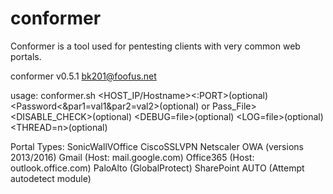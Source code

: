 # conformer

Conformer is a tool used for pentesting clients with very common web portals.

conformer v0.5.1
bk201@foofus.net

usage: conformer.sh <HOST_IP/Hostname><:PORT>(optional) <Username or Users_File> 
       <Password<\&par1=val1\&par2=val2>(optional) or Pass_File> <Portal Type> 
       <DISABLE_CHECK>(optional) <DEBUG=file>(optional) <LOG=file>(optional)
       <THREAD=n>(optional)

Portal Types: SonicWallVOffice
              CiscoSSLVPN
              Netscaler
	      OWA (versions 2013/2016)
              Gmail (Host: mail.google.com)
              Office365 (Host: outlook.office.com)
              PaloAlto (GlobalProtect)
              SharePoint
              AUTO (Attempt autodetect module)
